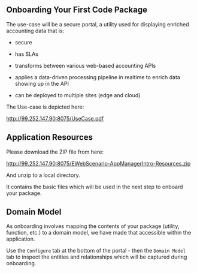 ## Onboarding Your First Code Package

The use-case will be a secure portal, a utility used for displaying enriched accounting data that is:

- secure

- has SLAs

- transforms between various web-based accounting APIs

- applies a data-driven processing pipeline in realtime to enrich data showing up in the API

- can be deployed to multiple sites (edge and cloud)

The Use-case is depicted here:

http://99.252.147.90:8075/UseCase.pdf


## Application Resources

Please download the ZIP file from here:

http://99.252.147.90:8075/EWebScenario-AppManagerIntro-Resources.zip

And unzip to a local directory.

It contains the basic files which will be used in the next step to onboard your package.


## Domain Model

As onboarding involves mapping the contents of your package (utility, function, etc.) to a domain model, we have made that accessible within the application.

Use the `Configure` tab at the bottom of the portal - then the `Domain Model` tab to inspect the entities and relationships which will be captured during onboarding.
